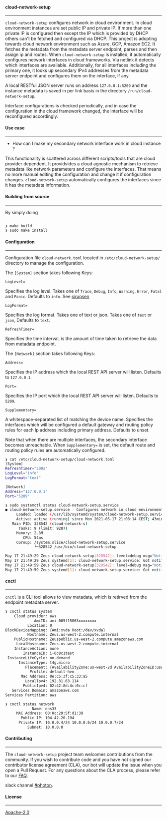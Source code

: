 #### cloud-network-setup
----

```cloud-network-setup``` configures network in cloud environment. In cloud environment instances are set public IP and private IP. If more than one private IP is configured then except the IP which is provided by DHCP others can't be fetched and configured via DHCP. This project is adopting towards cloud network environment such as Azure, GCP, Amazon EC2. It fetches the metadata from the metadata server endpoint, parses and then assign ip and routes. When `cloud-network-setup` is installed, it automatically configures network interfaces in cloud frameworks.  Via netlink it detects which interfaces are available. Additionally, for all interfaces including the primary one, it looks up secondary IPv4 addresses from the metadata server endpoint and configures them on the interface, if any.

A local RESTful JSON server runs on address `127.0.0.1:5209` and the instance metadata is saved in per link basis in the directory `/run/cloud-network-setup`.

Interface configurations is checked periodically, and in case the configuration in the cloud framework changed, the interface will be reconfigured accordingly.

#### Use case
----

- How can I make my secondary network interface work in cloud instance ?

This functionality is scattered across different scripts/tools that are cloud provider dependent. It providvides a cloud agnostic mechanism to retrieve metadata like network parameters and configure the interfaces. That means no more manual editing the configuration and change it if configuration changes. `cloud-network-setup` automatically configures the interfaces since it has the metadata information. 

#### Building from source
----

By simply doing
```bash

❯ make build
❯ sudo make install
```

#### Configuration
----

Configuration file `cloud-network.toml` located in `/etc/cloud-network-setup/` directory to manage the configuration.

The `[System]` section takes following Keys:

`LogLevel=`

Specifies the log level. Takes one of `Trace`, `Debug`, `Info`, `Warning`, `Error`, `Fatal` and `Panic`. Defaults to `info`. See [sirupsen](https://github.com/sirupsen/logrus#level-logging)

`LogFormat=`

Specifies the log format. Takes one of text or json. Takes one of `text` or `json`, Defaults to `text`.

`RefreshTimer=`

Specifies the time interval, is the amount of time taken to retrieve the data from metadata endpoint.

The `[Network]` section takes following Keys:

`Address=`

Specifies the IP address which the local REST API server will listen. Defaults to `127.0.0.1`.

`Port=`

Specifies the IP port which the local REST API server will listen. Defaults to `5209`.

`Supplementary=`

A whitespace-separated list of matching the device name. Specifies the interfaces which will be configured a default gateway and routing policy
rules for each Ip address including primary address. Defaults to unset.

Note that when there are multiple interfaces, the secondary interface becomes unreachable. When `Supplementary=` is set, the default route and routing policy
rules are automatically configured.

 ```bash
❯ cat /etc/cloud-network-setup/cloud-network.toml
[System]
RefreshTimer="300s"
LogLevel="info"
LogFormat="text"

[Network]
Address="127.0.0.1"
Port="5209"
```

```bash
❯ sudo systemctl status cloud-network-setup.service
● cloud-network-setup.service - Configures network in cloud environment
     Loaded: loaded (/usr/lib/systemd/system/cloud-network-setup.service; disabled; vendor preset: disabled)
     Active: active (running) since Mon 2021-05-17 21:08:14 CEST; 43min ago
   Main PID: 328542 (cloud-network-s)
      Tasks: 9 (limit: 9287)
     Memory: 2.8M
        CPU: 54ms
     CGroup: /system.slice/cloud-network-setup.service
             └─328542 /usr/bin/cloud-network-setup

May 17 21:49:29 Zeus cloud-network-setup[328542]: level=debug msg="Notify service manager watchdog"
May 17 21:49:29 Zeus systemd[1]: cloud-network-setup.service: Got notification message from PID 328542 (WATCHDOG=1)
May 17 21:49:59 Zeus cloud-network-setup[328542]: level=debug msg="Notify service manager watchdog"
May 17 21:49:59 Zeus systemd[1]: cloud-network-setup.service: Got notification message from PID 328542 (WATCHDOG=1)

```

#### cnctl
----

`cnctl` is a CLI tool allows to view metadata, which is retirved from the endpoint metadata server.

```bash
❯ cnctl status system
    Cloud provider: aws
             AmiID: ami-005f15863xxxxxxxx
          Location: 0
BlockDeviceMapping: {Ami:xvda Root:/dev/xvda}
          Hostname: Zeus.us-west-2.compute.internal
    PublicHostname: Zeuspublic.us-west-2.compute.amazonaws.com
     LocalHostname: Zeus.us-west-2.compute.internal
    InstanceAction: none
        InstanceID: i-0c8c1test
 InstanceLifeCycle: on-demand
      InstanceType: t4g.micro
         Placement: {AvailabilityZone:us-west-2d AvailabilityZoneID:usw2-az4 Region:us-west-2}
           Profile: default-hvm
       Mac Address: 0e:c5:3f:c5:33:a5
         LocalIpv4: 192.31.63.114
        PublicIpv4: 02:42:8d:4c:0c:cf
   Services Domain: amazonaws.com
Services Partition: aws
```


```bash
❯ cnctl status network
            Name: ens33
     MAC Address: 00:0c:29:5f:d1:39
       Public IP: 104.42.20.194
      Private IP: 10.0.0.4/24 10.0.0.6/24 10.0.0.7/24
          Subnet: 10.0.0.0
```

#### Contributing
----

The `cloud-network-setup` project team welcomes contributions from the community. If you wish to contribute code and you have not signed our contributor license agreement (CLA), our bot will update the issue when you open a Pull Request. For any questions about the CLA process, please refer to our [FAQ](https://cla.vmware.com/faq).

slack channel [#photon](https://code.vmware.com/web/code/join).

#### License
----

[Apache-2.0](https://spdx.org/licenses/Apache-2.0.html)
